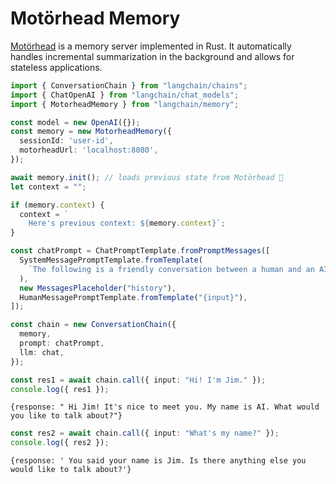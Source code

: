 # Motörhead Memory

[Motörhead](https://github.com/getmetal/motorhead) is a memory server implemented in Rust. It automatically handles incremental summarization in the background and allows for stateless applications.

```typescript
import { ConversationChain } from "langchain/chains";
import { ChatOpenAI } from "langchain/chat_models";
import { MotorheadMemory } from "langchain/memory";

const model = new OpenAI({});
const memory = new MotorheadMemory({
  sessionId: 'user-id',
  motorheadUrl: 'localhost:8080',
});

await memory.init(); // loads previous state from Motörhead 🤘
let context = "";

if (memory.context) {
  context = `
    Here's previous context: ${memory.context}`;
}

const chatPrompt = ChatPromptTemplate.fromPromptMessages([
  SystemMessagePromptTemplate.fromTemplate(
    `The following is a friendly conversation between a human and an AI. The AI is talkative and provides lots of specific details from its context. If the AI does not know the answer to a question, it truthfully says it does not know.$${context}`
  ),
  new MessagesPlaceholder("history"),
  HumanMessagePromptTemplate.fromTemplate("{input}"),
]);

const chain = new ConversationChain({
  memory,
  prompt: chatPrompt,
  llm: chat,
});

const res1 = await chain.call({ input: "Hi! I'm Jim." });
console.log({ res1 });
```

```shell
{response: " Hi Jim! It's nice to meet you. My name is AI. What would you like to talk about?"}
```

```typescript
const res2 = await chain.call({ input: "What's my name?" });
console.log({ res2 });
```

```shell
{response: ' You said your name is Jim. Is there anything else you would like to talk about?'}
```
